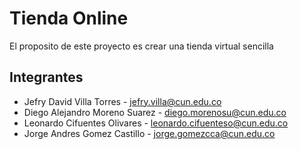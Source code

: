 ﻿# Tienda Online

 
El proposito de este proyecto es crear una tienda virtual sencilla


## Integrantes 
+ Jefry David Villa Torres - jefry.villa@cun.edu.co 
+ Diego Alejandro Moreno Suarez - diego.morenosu@cun.edu.co 
+ Leonardo Cifuentes Olivares - leonardo.cifuenteso@cun.edu.co
+ Jorge Andres Gomez Castillo - jorge.gomezcca@cun.edu.co

